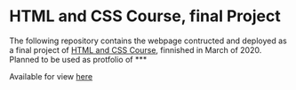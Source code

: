 # HTML and CSS Course, final Project
The following repository contains the webpage contructed and deployed as a final project of [HTML and CSS Course](https://www.udemy.com/certificate/UC-e3b72134-cc83-43f0-a80b-4cb562dfffe1/), finnished in March of 2020. Planned to be used as protfolio of ***

Available for view [here](https://5e823381e28d0b0007b0807b--wonderful-bell-b5eed7.netlify.app/)
